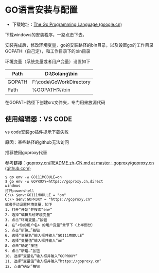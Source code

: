 # GO语言安装与配置

- 下载地址：[The Go Programming Language (google.cn)](https://golang.google.cn/)

下载windows的安装程序，一路点击下去。

安装完成后，修改环境变量，go的安装路径的bin目录，以及设置go的工作目录GOPATH（自己定），和工作目录下的bin目录

环境变量（系统变量或者用户变量）设置如下

| Path | D:\Golang\bin           |
| -------- | ----------------------- |
| GOPATH   | F:\code\GoWorkDirectory |
| Path     | %GOPATH%\bin            |

在GOPATH路径下创建src文件夹，专门用来放源代码



## 使用编辑器：VS CODE

vs code安装go插件提示下载失败

原因：某些路径的github无法访问

推荐使用goproxy代替

参考链接：[goproxy.cn/README.zh-CN.md at master · goproxy/goproxy.cn (github.com)](https://github.com/goproxy/goproxy.cn/blob/master/README.zh-CN.md)

```
$ go env -w GO111MODULE=on
$ go env -w GOPROXY=https://goproxy.cn,direct
windows
打开powershell
C:\> $env:GO111MODULE = "on"
C:\> $env:GOPROXY = "https://goproxy.cn"
或者手动设置环境变量，如下
1. 打开“开始”并搜索“env”
2. 选择“编辑系统环境变量”
3. 点击“环境变量…”按钮
4. 在“<你的用户名> 的用户变量”章节下（上半部分）
5. 点击“新建…”按钮
6. 选择“变量名”输入框并输入“GO111MODULE”
7. 选择“变量值”输入框并输入“on”
8. 点击“确定”按钮
9. 点击“新建…”按钮
10. 选择“变量名”输入框并输入“GOPROXY”
11. 选择“变量值”输入框并输入“https://goproxy.cn”
12. 点击“确定”按钮
```

